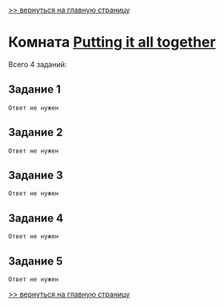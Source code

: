 [>> вернуться на главную страницу](https://github.com/BEPb/tryhackme/blob/master/README.md)

# Комната [Putting it all together](https://tryhackme.com/r/room/puttingitalltogether) 

Всего 4 заданий:
## Задание 1

```commandline
Ответ не нужен
```

## Задание 2

```commandline
Ответ не нужен
```

## Задание 3

```commandline
Ответ не нужен
```

## Задание 4

```commandline
Ответ не нужен
```

## Задание 5

```commandline
Ответ не нужен
```

[>> вернуться на главную страницу](https://github.com/BEPb/tryhackme/blob/master/README.md)